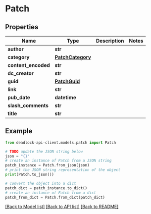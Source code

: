 # Patch


## Properties

Name | Type | Description | Notes
------------ | ------------- | ------------- | -------------
**author** | **str** |  | 
**category** | [**PatchCategory**](PatchCategory.md) |  | 
**content_encoded** | **str** |  | 
**dc_creator** | **str** |  | 
**guid** | [**PatchGuid**](PatchGuid.md) |  | 
**link** | **str** |  | 
**pub_date** | **datetime** |  | 
**slash_comments** | **str** |  | 
**title** | **str** |  | 

## Example

```python
from deadlock-api-client.models.patch import Patch

# TODO update the JSON string below
json = "{}"
# create an instance of Patch from a JSON string
patch_instance = Patch.from_json(json)
# print the JSON string representation of the object
print(Patch.to_json())

# convert the object into a dict
patch_dict = patch_instance.to_dict()
# create an instance of Patch from a dict
patch_from_dict = Patch.from_dict(patch_dict)
```
[[Back to Model list]](../README.md#documentation-for-models) [[Back to API list]](../README.md#documentation-for-api-endpoints) [[Back to README]](../README.md)


